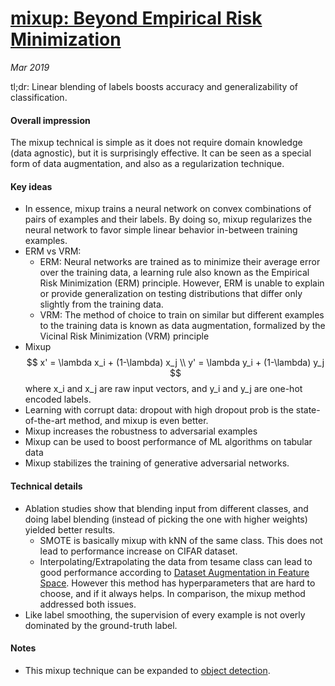 # [mixup: Beyond Empirical Risk Minimization](https://arxiv.org/pdf/1710.09412.pdf)

_Mar 2019_

tl;dr: Linear blending of labels boosts accuracy and generalizability of classification.

#### Overall impression
The mixup technical is simple as it does not require domain knowledge (data agnostic), but it is surprisingly effective. It can be seen as a special form of data augmentation, and also as a regularization technique.

#### Key ideas
- In essence, mixup trains a neural network on convex combinations of pairs of examples and their labels. By doing so, mixup regularizes the neural network to favor simple linear behavior in-between training examples.
- ERM vs VRM: 
	- ERM: Neural networks are trained as to minimize their average error over the training data, a learning rule also known as the Empirical Risk Minimization (ERM) principle. However, ERM is unable to explain or provide generalization on testing distributions that differ only slightly from the training data.
	- VRM: The method of choice to train on similar but different examples to the training data is known as data augmentation, formalized by the Vicinal Risk Minimization (VRM) principle
- Mixup
$$
x' = \lambda x_i + (1-\lambda) x_j \\
y' = \lambda y_i + (1-\lambda) y_j
$$
where x_i and x_j are raw input vectors, and y_i and y_j are one-hot encoded labels.
- Learning with corrupt data: dropout with high dropout prob is the state-of-the-art method, and mixup is even better.
- Mixup increases the robustness to adversarial examples
- Mixup can be used to boost performance of ML algorithms on tabular data
- Mixup stabilizes the training of generative adversarial networks.

#### Technical details
- Ablation studies show that blending input from different classes, and doing label blending (instead of picking the one with higher weights) yielded better results.
  - SMOTE is basically mixup with kNN of the same class. This does not lead to performance increase on CIFAR dataset.
  - Interpolating/Extrapolating the data from tesame class can lead to good performance according to [Dataset Augmentation in Feature Space](https://arxiv.org/pdf/1702.05538.pdf). However this method has hyperparameters that are hard to choose, and if it always helps. In comparison, the mixup method addressed both issues.
- Like label smoothing, the supervision of every example is not overly dominated by the ground-truth label.

#### Notes
- This mixup technique can be expanded to [object detection](bag_of_freebies_object_detection.md).

